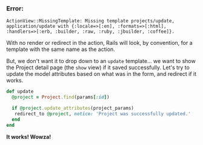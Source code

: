 ### Error:

    ActionView::MissingTemplate: Missing template projects/update, application/update with {:locale=>[:en], :formats=>[:html], :handlers=>[:erb, :builder, :raw, :ruby, :jbuilder, :coffee]}.

With no render or redirect in the action, Rails will look, by convention, for a template with the same name as the action.

But, we don't want it to drop down to an `update` template... we want to show the Project detail page (the `show` view) if it saved successfully. Let's try to update the model attributes based on what was in the form, and redirect if it works.

```ruby
def update
  @project = Project.find(params[:id])

  if @project.update_attributes(project_params)
   redirect_to @project, notice: 'Project was successfully updated.'
  end
end
```

**It works! Wowza!**
